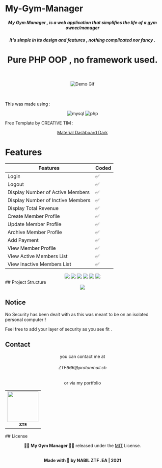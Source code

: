 # My-Gym-Manager

<div align="center">

<p><h5>My Gym Manager , is a web application that simplifies the life of a gym owner/manager<h5> <p>
<p><h5>It's simple in its design and features , nothing complicated nor fancy .</h5></p>
<p><h1>Pure PHP OOP , no framework used. </h1></p>
<br>
<br>

<div align="center">
<img src="/readmegif/gym-manager-git.gif" alt="Demo Gif" width="" />
</div>

</div>
<br><br>
<p>This was made using : </p>

<div align="center">
 <img src="https://www.vectorlogo.zone/logos/mysql/mysql-horizontal.svg" alt="mysql" width="" />
 <img src="https://www.vectorlogo.zone/logos/php/php-horizontal.svg" alt="php"  />
</div>
<p>Free Template by CREATIVE TIM : </p>
<div align="center">

[Material Dashboard Dark](https://www.creative-tim.com/product/material-dashboard-dark)

</div>

# Features

| Features                          | Coded |
| --------------------------------- | ----- |
| Login                             | ✅    |
| Logout                            | ✅    |
| Display Number of Active Members  | ✅    |
| Display Number of Inctive Members | ✅    |
| Display Total Revenue             | ✅    |
| Create Member Profile             | ✅    |
| Update Member Profile             | ✅    |
| Archive Member Profile            | ✅    |
| Add Payment                       | ✅    |
| View Member Profile               | ✅    |
| View Active Members List          | ✅    |
| View Inactive Members List        | ✅    |

<div align="center">
<img src="https://firebasestorage.googleapis.com/v0/b/stocking-pictures.appspot.com/o/profile.png?alt=media&token=088802fa-3387-4cf0-9a38-67f9d25a1f26"  />
<img src="https://firebasestorage.googleapis.com/v0/b/stocking-pictures.appspot.com/o/memberlist.png?alt=media&token=c36d8083-5201-41bd-b56e-197b36024379"  />
<img src="https://firebasestorage.googleapis.com/v0/b/stocking-pictures.appspot.com/o/lists.png?alt=media&token=bb6b0361-27a9-435e-bacf-a26f6374d96b"  />
<img src="https://firebasestorage.googleapis.com/v0/b/stocking-pictures.appspot.com/o/dashboard.png?alt=media&token=1c8a1023-d011-48b6-ab67-6ec3b4e44271"  />
<img src="https://firebasestorage.googleapis.com/v0/b/stocking-pictures.appspot.com/o/archive.png?alt=media&token=af310900-402c-4553-a26c-16b273278926"  />
<img src="https://firebasestorage.googleapis.com/v0/b/stocking-pictures.appspot.com/o/add.png?alt=media&token=a3fbfe86-5b9c-4b39-b6db-f41d7f02e4b3"  />

</div>
## Project Structure

<div align="center">
<img src="https://firebasestorage.googleapis.com/v0/b/stocking-pictures.appspot.com/o/struct.png?alt=media&token=433eeb2e-1116-4f2e-8f2c-07f9004d3c77"  />
</div>

## Notice

<p>No Security has been dealt with as this was meant to be on an isolated personal computer !</p>

<p>Feel free to add your layer of security as you see fit .</p>

## Contact

<div align="center">
<p>you can contact me at <h6>ZTF666@protonmail.ch</h6> or via my portfolio</p>

<table>
  <tr>
    <td align="center"><a href="https://ztfportfolio.web.app/" target='_blank'><img src="https://avatars1.githubusercontent.com/u/32502988?v=4" width="100px;" alt=""/><br /><sub><b>ZTF</b></sub></a></td>
  </tr>
</table>

</div>
## License

<div align="center">

**👨‍💻 My Gym Manager 👨‍💻** released under the [MIT](LICENSE) License.
<br><br>

<strong><p>Made with 🖤 by NABIL ZTF .EA | 2021 </p> </strong>

</div>
